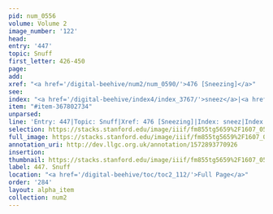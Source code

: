 ```yaml
---
pid: num_0556
volume: Volume 2
image_number: '122'
head: 
entry: '447'
topic: Snuff
first_letter: 426-450
page: 
add: 
xref: "<a href='/digital-beehive/num2/num_0590/'>476 [Sneezing]</a>"
see: 
index: "<a href='/digital-beehive/index4/index_3767/'>sneez</a>|<a href='/digital-beehive/index4/index_3771/'>snuff</a>"
item: "#item-367802734"
unparsed: 
line: 'Entry: 447|Topic: Snuff|Xref: 476 [Sneezing]|Index: sneez|Index: snuff|#item-367802734'
selection: https://stacks.stanford.edu/image/iiif/fm855tg5659%2F1607_0589/877,3407,2900,469/full/0/default.jpg
full_image: https://stacks.stanford.edu/image/iiif/fm855tg5659%2F1607_0589/full/full/0/default.jpg
annotation_uri: http://dev.llgc.org.uk/annotation/1572893770926
insertion: 
thumbnail: https://stacks.stanford.edu/image/iiif/fm855tg5659%2F1607_0589/877,3407,600,180/250,/0/default.jpg
label: 447. Snuff
location: "<a href='/digital-beehive/toc/toc2_112/'>Full Page</a>"
order: '284'
layout: alpha_item
collection: num2
---
```

